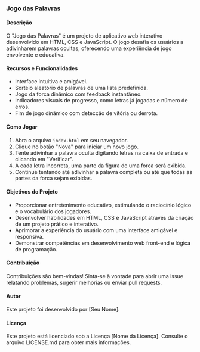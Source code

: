 ### Jogo das Palavras

#### Descrição
O "Jogo das Palavras" é um projeto de aplicativo web interativo desenvolvido em HTML, CSS e JavaScript. O jogo desafia os usuários a adivinharem palavras ocultas, oferecendo uma experiência de jogo envolvente e educativa.

#### Recursos e Funcionalidades
- Interface intuitiva e amigável.
- Sorteio aleatório de palavras de uma lista predefinida.
- Jogo da forca dinâmico com feedback instantâneo.
- Indicadores visuais de progresso, como letras já jogadas e número de erros.
- Fim de jogo dinâmico com detecção de vitória ou derrota.

#### Como Jogar
1. Abra o arquivo `index.html` em seu navegador.
2. Clique no botão "Nova" para iniciar um novo jogo.
3. Tente adivinhar a palavra oculta digitando letras na caixa de entrada e clicando em "Verificar".
4. A cada letra incorreta, uma parte da figura de uma forca será exibida.
5. Continue tentando até adivinhar a palavra completa ou até que todas as partes da forca sejam exibidas.

#### Objetivos do Projeto
- Proporcionar entretenimento educativo, estimulando o raciocínio lógico e o vocabulário dos jogadores.
- Desenvolver habilidades em HTML, CSS e JavaScript através da criação de um projeto prático e interativo.
- Aprimorar a experiência do usuário com uma interface amigável e responsiva.
- Demonstrar competências em desenvolvimento web front-end e lógica de programação.

#### Contribuição
Contribuições são bem-vindas! Sinta-se à vontade para abrir uma issue relatando problemas, sugerir melhorias ou enviar pull requests.

#### Autor
Este projeto foi desenvolvido por [Seu Nome].

#### Licença
Este projeto está licenciado sob a Licença [Nome da Licença]. Consulte o arquivo LICENSE.md para obter mais informações.

